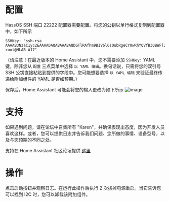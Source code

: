 # 配置
HassOS SSH 端口 22222 配置器需要配置。将您的公钥以单行格式复制到配置器中，如下所示

```
SSHKey: "ssh-rsa AAAAB3NzaC1yc2EAAAADAQABAAABAQDGTlRAfhm9BIV6l6sOubRgeCY0wRhYQVfB3QBWFl2ELpeAnTHwRYY+4pSP1Nu7FuZqAzDyZkssmFkbXHJGqi6EAnAkRLsKhzvDKo5WSXfEQdl2kSN5bgU/e37GfwqG4ChEfY56gwu+tdHtt4eIrzKpmUKqFZWJaGoeI9sHptQR9QNitEsm0krkOcK0VLFLTeau+HOO1A4plcLjBB9Y43SFjth/Ouke+DVGaBO2LYNc8U0S4EiHT6KdRXS4iIwYjXMw6SEsT7eP9IWQObQ4ZgyG0cHO/6ArxJ0fyOcAI29sLzM9466ID0mTaJWHriTRf6Lxhpdd/S30VTG0JMTdo/Fj  root@HLAB-A17"
```

（请注意！在最近版本的 Home Assistant 中，您不需要添加 `SSHKey:` YAML 键，除非您从 `配置` 三点菜单中选择 `以 YAML 编辑`。换句话说，只需将您的双引号 SSH 公钥直接粘贴到提供的字段中。您可能想要选择 `以 YAML 编辑` 来验证最终传递给附加组件的 YAML 是否如预期。）

保存后，Home Assistant 可能会将您的输入更改为如下所示
![image](https://raw.githubusercontent.com/adamoutler/HassOSConfigurator/main/gitResources/configuration.png)

# 支持
如果遇到问题，请在论坛中召集所有 "Karen"，并确保表现出态度，因为开发人员喜欢这样。或者，您可以提供日志并告诉我们问题、您所做的事情、设备型号，以及与您预期的不同之处。

支持在 Home Assistant 社区论坛提供 [这里](https://community.home-assistant.io/t/add-on-hassos-ssh-port-22222-configurator/264109)

# 操作
点击启动按钮并观察日志。在运行此操作后执行 2 次拔掉电源重启。当它告诉您可以找到 I2C 时，您可以卸载该附加组件。